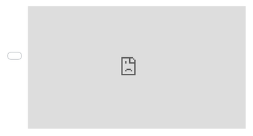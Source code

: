 ```yaml
---
hide:
- toc

footer: "Did you click (and hold) on the background?"
---
```


<iframe style="position: fixed; top: 0; left: 0; width: 100vw; height: 100vh" allowtransparency="true" frameBorder="0" src="interactive/index.html">
</iframe>

<h1 style="font-size: 10vw; margin: 0;"><center><b>Welcome</b></center></h1>

<div class="cards">
    <a href="1" class="card">
        <img src="https://images-ext-1.discordapp.net/external/DOQryAi5r3twKOAClq8GkVq5fDSfX7cXoJX7FFWVs8w/https/static.scientificamerican.com/sciam/cache/file/D98268F4-B69A-4552-9B6122A4052D56C4_source.jpg?width=1600&height=900" class="card__image" alt="" />
        <div class="card__overlay">
            <p class="card__title">Neutron Stars</p>
            <p class="card__description">What are they really?<
        </div>
    </a>   
    <a href="5" class="card">
        <img src="https://hips.hearstapps.com/pop.h-cdn.co/assets/16/46/640x352/gallery-1479416701-screen-shot-2016-11-17-at-40413-pm.jpg" class="card__image" alt="" />
        <div class="card__overlay">
            <p class="card__title">Quark Matter</p>
            <p class="card__description">What are they really?</p>
        </div>
    </a>    
    <a href="6" class="card">
        <img src="https://www.spacerobotics.eu/wp-content/uploads/2018/11/strange-matter-1080x675.png" class="card__image" alt="" />
        <div class="card__overlay">
            <p class="card__title">Strange Matter</p>
            <p class="card__description">What are they really?</p>
        </div>
    </a>    
    <a href="quiz/index.html" class="card">
        <img src="https://cdn.cloudflare.steamstatic.com/steam/apps/945360/header.jpg?t=1646296970" class="card__image" alt="" />
        <div class="card__overlay">
            <p class="card__title">Yu Pin Things</p>
            <p class="card__description">Can you pass the imposter's test?</p>
        </div>
    </a>   
</div>

<h2 style="font-size: 4vw; margin: 0;"><center><b>Why Neutron Stars?</b></center></h2>

<iframe src="https://www.youtube.com/embed/3zKQ_H6KMzc?rel=0&modestbranding=1&autohide=1&showinfo=0" style="position: relative; z-index: 1; width: 100%; aspect-ratio: 16 / 9;" title="YouTube video player" frameborder="0" allowfullscreen></iframe>